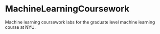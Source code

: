 # MachineLearningCoursework
Machine learning coursework labs for the graduate level machine learning course at NYU.
